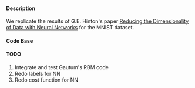 #### Description
We replicate the results of G.E. Hinton's paper [Reducing the Dimensionality of Data with Neural Networks](http://www.cs.toronto.edu/~hinton/science.pdf) for the MNIST dataset.

#### Code Base

#### TODO
1.  Integrate and test Gautum's RBM code
2.  Redo labels for NN
3.  Redo cost function for NN
